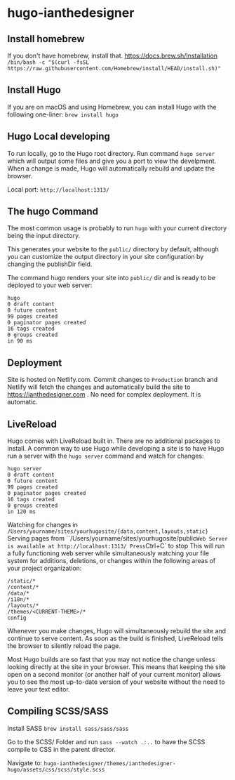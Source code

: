 # hugo-ianthedesigner

## Install homebrew
If you don't have homebrew, install that. 
https://docs.brew.sh/Installation
```/bin/bash -c "$(curl -fsSL https://raw.githubusercontent.com/Homebrew/install/HEAD/install.sh)"```

## Install Hugo
If you are on macOS and using Homebrew, you can install Hugo with the following one-liner:
```brew install hugo```


## Hugo Local developing
To run locally, go to the Hugo root directory. Run command `hugo server` which will output some files and give you a port to view the develpment. When a change is made, Hugo will automatically rebuild and update the browser.

Local port: `http://localhost:1313/`


## The hugo Command
The most common usage is probably to run `hugo` with your current directory being the input directory.

This generates your website to the `public/` directory by default, although you can customize the output directory in your site configuration by changing the publishDir field.

The command hugo renders your site into `public/` dir and is ready to be deployed to your web server:

```
hugo
0 draft content
0 future content
99 pages created
0 paginator pages created
16 tags created
0 groups created
in 90 ms
```


## Deployment
Site is hosted on Netlify.com. Commit changes to `Production` branch and Netlify will fetch the changes and automatically build the site to https://ianthedesigner.com . No need for complex deployment. It is automatic.


## LiveReload
Hugo comes with LiveReload built in. There are no additional packages to install. A common way to use Hugo while developing a site is to have Hugo run a server with the `hugo server` command and watch for changes:

```
hugo server
0 draft content
0 future content
99 pages created
0 paginator pages created
16 tags created
0 groups created
in 120 ms
```

Watching for changes in ``/Users/yourname/sites/yourhugosite/{data,content,layouts,static}``
Serving pages from ``/Users/yourname/sites/yourhugosite/public`
Web Server is available at http://localhost:1313/
Press `Ctrl+C` to stop
This will run a fully functioning web server while simultaneously watching your file system for additions, deletions, or changes within the following areas of your project organization:

```
/static/*
/content/*
/data/*
/i18n/*
/layouts/*
/themes/<CURRENT-THEME>/*
config
```

Whenever you make changes, Hugo will simultaneously rebuild the site and continue to serve content. As soon as the build is finished, LiveReload tells the browser to silently reload the page.

Most Hugo builds are so fast that you may not notice the change unless looking directly at the site in your browser. This means that keeping the site open on a second monitor (or another half of your current monitor) allows you to see the most up-to-date version of your website without the need to leave your text editor.


## Compiling SCSS/SASS
Install SASS
`brew install sass/sass/sass`

Go to the SCSS/ Folder and run `sass --watch .:..` to have the SCSS compile to CSS in the parent director.

Navigate to: `hugo-ianthedesigner/themes/ianthedesigner-hugo/assets/css/scss/style.scss`
